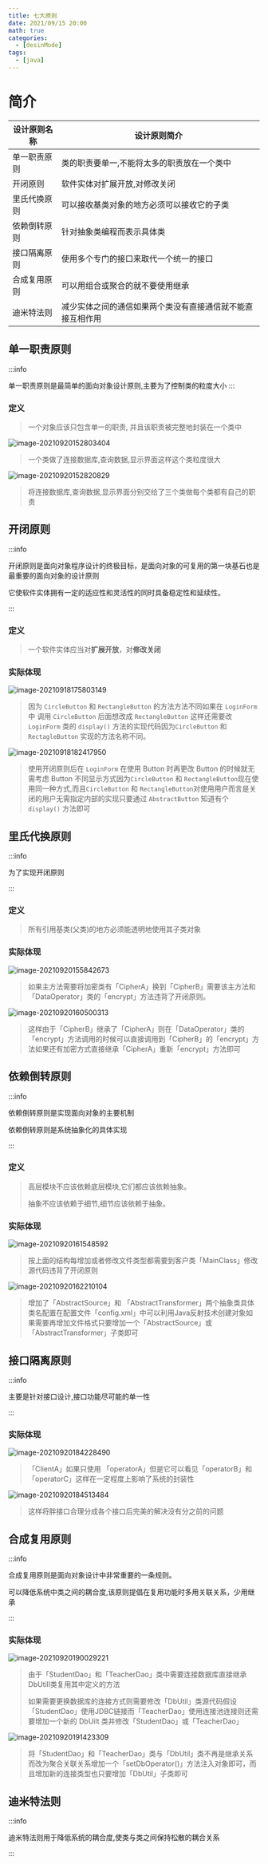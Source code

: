 ```yaml
---
title: 七大原则
date: 2021/09/15 20:00
math: true
categories:
  - [desinMode]
tags:
  - [java]
---
```






# 简介

| 设计原则名称 | 设计原则简介                                               |
| ------------ | ---------------------------------------------------------- |
| 单一职责原则 | 类的职责要单一,不能将太多的职责放在一个类中                |
| 开闭原则     | 软件实体对扩展开放,对修改关闭                              |
| 里氏代换原则 | 可以接收基类对象的地方必须可以接收它的子类                 |
| 依赖倒转原则 | 针对抽象类编程而表示具体类                                 |
| 接口隔离原则 | 使用多个专门的接口来取代一个统一的接口                     |
| 合成复用原则 | 可以用组合或聚合的就不要使用继承                           |
| 迪米特法则   | 减少实体之间的通信如果两个类没有直接通信就不能直接互相作用 |



## 单一职责原则

:::info

单一职责原则是最简单的面向对象设计原则,主要为了控制类的粒度大小 
:::

### 定义

> 一个对象应该只包含单一的职责, 并且该职责被完整地封装在一个类中

![image-20210920152803404](https://cdn.jsdelivr.net/gh/xiaou66/picture@master/image/1632122885891image-20210920152803404.png)

> 一个类做了连接数据库,查询数据,显示界面这样这个类粒度很大

![image-20210920152820829](https://cdn.jsdelivr.net/gh/xiaou66/picture@master/image/1632122902507image-20210920152820829.png)

> 将连接数据库,查询数据,显示界面分别交给了三个类做每个类都有自己的职责

## 开闭原则

:::info

开闭原则是面向对象程序设计的终极目标，是面向对象的可复用的第一块基石也是最重要的面向对象的设计原则

它使软件实体拥有一定的适应性和灵活性的同时具备稳定性和延续性。

:::

### 定义

> 一个软件实体应当对**扩展开放**，对**修改关闭**

### 实际体现

![image-20210918175803149](https://cdn.jsdelivr.net/gh/xiaou66/picture@master/image/1631959904754image-20210918175803149.png)

> 因为 `CircleButton` 和 `RectangleButton` 的方法方法不同如果在 `LoginForm` 中 调用 `CircleButton` 后面想改成 `RectangleButton` 这样还需要改 `LoginForm` 类的 `display()` 方法的实现代码因为`CircleButton` 和 `RectagleButton` 实现的方法名称不同。

![image-20210918182417950](https://cdn.jsdelivr.net/gh/xiaou66/picture@master/image/1631960660737image-20210918182417950.png)

> 使用开闭原则后在 `LoginForm` 在使用 Button 时再更改 Button 的时候就无需考虑 Button 不同显示方式因为`CircleButton` 和 `RectangleButton`现在使用同一种方式,而且`CircleButton` 和 `RectangleButton`对使用用户而言是关闭的用户无需指定内部的实现只要通过 `AbstractButton` 知道有个 `display()` 方法即可

## 里氏代换原则

:::info

为了实现开闭原则

:::

### 定义

> 所有引用基类(父类)的地方必须能透明地使用其子类对象

### 实际体现

![image-20210920155842673](https://cdn.jsdelivr.net/gh/xiaou66/picture@master/image/1632124724901image-20210920155842673.png)

> 如果主方法需要将加密类有「CipherA」换到「CipherB」需要该主方法和「DataOperator」类的「encrypt」方法违背了开闭原则。

![image-20210920160500313](https://cdn.jsdelivr.net/gh/xiaou66/picture@master/image/1632125102596image-20210920160500313.png)

> 这样由于「CipherB」继承了「CipherA」则在「DataOperator」类的「encrypt」方法调用的时候可以直接调用到「CipherB」的「encrypt」方法如果还有加密方式直接继承「CipherA」重新「encrypt」方法即可

## 依赖倒转原则

:::info

依赖倒转原则是实现面向对象的主要机制

依赖倒转原则是系统抽象化的具体实现

:::

### 定义

> 高层模块不应该依赖底层模块,它们都应该依赖抽象。
>
> 抽象不应该依赖于细节,细节应该依赖于抽象。

### 实际体现

![image-20210920161548592](https://cdn.jsdelivr.net/gh/xiaou66/picture@master/image/1632125750466image-20210920161548592.png)

> 按上面的结构每增加或者修改文件类型都需要到客户类「MainClass」修改源代码违背了开闭原则

![image-20210920162210104](https://cdn.jsdelivr.net/gh/xiaou66/picture@master/image/1632126131789image-20210920162210104.png)

> 增加了「AbstractSource」和 「AbstractTransformer」两个抽象类具体类名配置在配置文件「config.xml」中可以利用Java反射技术创建对象如果需要再增加文件格式只要增加一个「AbstractSource」或「AbstractTransformer」子类即可

## 接口隔离原则

:::info

主要是针对接口设计,接口功能尽可能的单一性

:::

### 实际体现

![image-20210920184228490](https://cdn.jsdelivr.net/gh/xiaou66/picture@master/image/1632134550994image-20210920184228490.png)

> 「ClientA」如果只使用 「operatorA」但是它可以看见「operatorB」和「operatorC」这样在一定程度上影响了系统的封装性

![image-20210920184513484](https://cdn.jsdelivr.net/gh/xiaou66/picture@master/image/1632134715077image-20210920184513484.png)

> 这样将胖接口合理分成各个接口后完美的解决没有分之前的问题

## 合成复用原则

:::info

合成复用原则是面向对象设计中非常重要的一条规则。

可以降低系统中类之间的耦合度,该原则提倡在复用功能时多用关联关系，少用继承

:::

###  实际体现

![image-20210920190029221](https://cdn.jsdelivr.net/gh/xiaou66/picture@master/image/1632135631866image-20210920190029221.png)

> 由于「StudentDao」和「TeacherDao」类中需要连接数据库直接继承DbUtill类复用其中定义的方法
>
> 如果需要更换数据库的连接方式则需要修改「DbUtil」类源代码假设「StudentDao」使用JDBC链接而「TeacherDao」使用连接池连接则还需要增加一个新的 DbUilt 类并修改「StudentDao」或「TeacherDao」

![image-20210920191423309](https://cdn.jsdelivr.net/gh/xiaou66/picture@master/image/1632136507621image-20210920191423309.png) 

> 将「StudentDao」和「TeacherDao」类与「DbUtil」类不再是继承关系而改为聚合关联关系增加一个「setDbOperator()」方法注入对象即可，而且增加新的连接类型也只要增加「DbUtil」子类即可

## 迪米特法则

:::info

迪米特法则用于降低系统的耦合度,使类与类之间保持松散的耦合关系

:::



